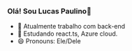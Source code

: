 ### Olá! Sou Lucas Paulino👋

- 🔭 Atualmente trabalho com back-end
- 🌱 Estudando react.ts, Azure cloud.
- 😄 Pronouns: Ele/Dele

